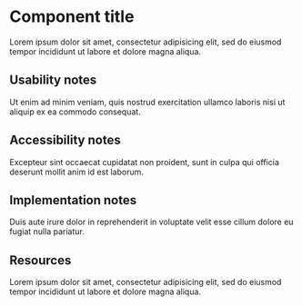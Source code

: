<!--
    Delete after copying and pasting!
    Use this as a starting point for documenting each new component.
-->
# Component title

Lorem ipsum dolor sit amet, consectetur adipisicing elit, sed do eiusmod tempor incididunt ut labore et dolore magna aliqua.

## Usability notes

Ut enim ad minim veniam, quis nostrud exercitation ullamco laboris nisi ut aliquip ex ea commodo consequat.

## Accessibility notes

Excepteur sint occaecat cupidatat non proident, sunt in culpa qui officia deserunt mollit anim id est laborum.

## Implementation notes

Duis aute irure dolor in reprehenderit in voluptate velit esse cillum dolore eu fugiat nulla pariatur.

## Resources

Lorem ipsum dolor sit amet, consectetur adipisicing elit, sed do eiusmod tempor incididunt ut labore et dolore magna aliqua.
